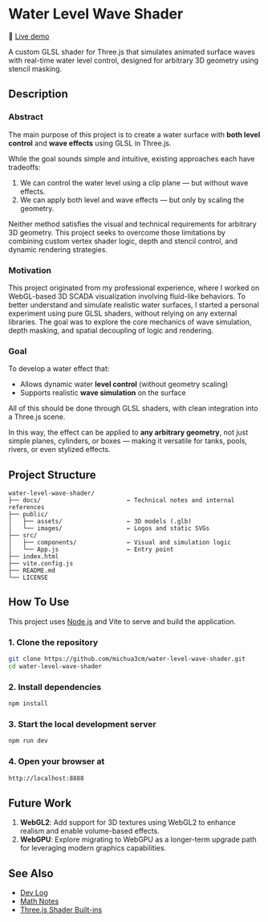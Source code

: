# Water Level Wave Shader

🔗 [Live demo](https://michua3cm.github.io/water-level-wave-shader/)

A custom GLSL shader for Three.js that simulates animated surface waves with real-time water level control, designed for arbitrary 3D geometry using stencil masking.

## Description

### Abstract

The main purpose of this project is to create a water surface with **both level control** and **wave effects** using GLSL in Three.js.

While the goal sounds simple and intuitive, existing approaches each have tradeoffs:

1. We can control the water level using a clip plane — but without wave effects.
2. We can apply both level and wave effects — but only by scaling the geometry.

Neither method satisfies the visual and technical requirements for arbitrary 3D geometry. This project seeks to overcome those limitations by combining custom vertex shader logic, depth and stencil control, and dynamic rendering strategies.

### Motivation

This project originated from my professional experience, where I worked on WebGL-based 3D SCADA visualization involving fluid-like behaviors. To better understand and simulate realistic water surfaces, I started a personal experiment using pure GLSL shaders, without relying on any external libraries. The goal was to explore the core mechanics of wave simulation, depth masking, and spatial decoupling of logic and rendering.

### Goal

To develop a water effect that:

- Allows dynamic water **level control** (without geometry scaling)
- Supports realistic **wave simulation** on the surface

All of this should be done through GLSL shaders, with clean integration into a Three.js scene.

In this way, the effect can be applied to **any arbitrary geometry**, not just simple planes, cylinders, or boxes — making it versatile for tanks, pools, rivers, or even stylized effects.

## Project Structure

```text
water-level-wave-shader/
├── docs/                        ← Technical notes and internal references
├── public/
│   ├── assets/                  ← 3D models (.glb)
│   └── images/                  ← Logos and static SVGs
├── src/
│   ├── components/              ← Visual and simulation logic
│   └── App.js                   ← Entry point
├── index.html
├── vite.config.js
├── README.md
└── LICENSE
```

## How To Use

This project uses [Node.js](https://nodejs.org/en) and Vite to serve and build the application.

### 1. Clone the repository

```bash
git clone https://github.com/michua3cm/water-level-wave-shader.git
cd water-level-wave-shader
```

### 2. Install dependencies

```bash
npm install
```

### 3. Start the local development server

```bash
npm run dev
```

### 4. Open your browser at

```bash
http://localhost:8888
```

## Future Work

1. **WebGL2**: Add support for 3D textures using WebGL2 to enhance realism and enable volume-based effects.
2. **WebGPU**: Explore migrating to WebGPU as a longer-term upgrade path for leveraging modern graphics capabilities.

## See Also

- [Dev Log](./docs/dev-log.md)
- [Math Notes](./docs/math-notes.md)
- [Three.js Shader Built-ins](./docs/threejs-shader-builtins.md)
